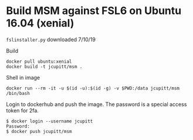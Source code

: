 # Build MSM against FSL6 on Ubuntu 16.04 (xenial)

`fslinstaller.py` downloaded 7/10/19

Build

```
docker pull ubuntu:xenial
docker build -t jcupitt/msm .
```

Shell in image

```
docker run --rm -it -u $(id -u):$(id -g) -v $PWD:/data jcupitt/msm /bin/bash
```

Login to dockerhub and push the image. The password is a special access token
for 2fa.

```
$ docker login --username jcupitt
Password:
$ docker push jcupitt/msm
```
